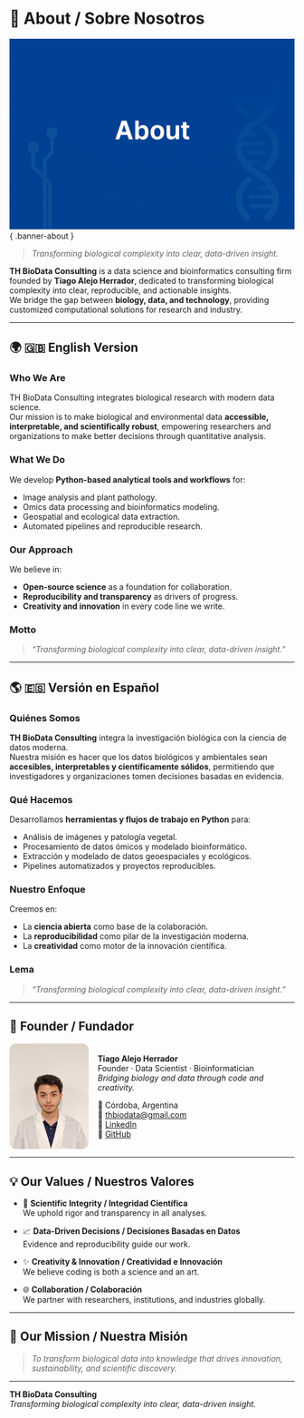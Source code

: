 # 🧬 About / Sobre Nosotros

![Banner About](./assets/banner_about.png){ .banner-about }

> *Transforming biological complexity into clear, data-driven insight.*

**TH BioData Consulting** is a data science and bioinformatics consulting firm founded by **Tiago Alejo Herrador**, dedicated to transforming biological complexity into clear, reproducible, and actionable insights.  
We bridge the gap between **biology, data, and technology**, providing customized computational solutions for research and industry.

---

## 🌍 🇬🇧 English Version

### Who We Are
TH BioData Consulting integrates biological research with modern data science.  
Our mission is to make biological and environmental data **accessible, interpretable, and scientifically robust**, empowering researchers and organizations to make better decisions through quantitative analysis.

### What We Do
We develop **Python-based analytical tools and workflows** for:
- Image analysis and plant pathology.  
- Omics data processing and bioinformatics modeling.  
- Geospatial and ecological data extraction.  
- Automated pipelines and reproducible research.  

### Our Approach
We believe in:
- **Open-source science** as a foundation for collaboration.  
- **Reproducibility and transparency** as drivers of progress.  
- **Creativity and innovation** in every code line we write.

### Motto
> *“Transforming biological complexity into clear, data-driven insight.”*

---

## 🌎 🇪🇸 Versión en Español

### Quiénes Somos
**TH BioData Consulting** integra la investigación biológica con la ciencia de datos moderna.  
Nuestra misión es hacer que los datos biológicos y ambientales sean **accesibles, interpretables y científicamente sólidos**, permitiendo que investigadores y organizaciones tomen decisiones basadas en evidencia.

### Qué Hacemos
Desarrollamos **herramientas y flujos de trabajo en Python** para:
- Análisis de imágenes y patología vegetal.  
- Procesamiento de datos ómicos y modelado bioinformático.  
- Extracción y modelado de datos geoespaciales y ecológicos.  
- Pipelines automatizados y proyectos reproducibles.  

### Nuestro Enfoque
Creemos en:
- La **ciencia abierta** como base de la colaboración.  
- La **reproducibilidad** como pilar de la investigación moderna.  
- La **creatividad** como motor de la innovación científica.

### Lema
> *“Transforming biological complexity into clear, data-driven insight.”*

---

## 👤 Founder / Fundador

<div style="display: flex; align-items: center; gap: 16px;">
  <img src="./assets/tiago_profile.png" alt="Tiago Alejo Herrador" width="140px" style="border-radius: 12px;">
  <div>

**Tiago Alejo Herrador**  
Founder · Data Scientist · Bioinformatician  
*Bridging biology and data through code and creativity.*

📍 Córdoba, Argentina  
📧 [thbiodata@gmail.com](mailto:thbiodata@gmail.com)  
🔗 [LinkedIn](https://www.linkedin.com/in/tiago-alejo-herrador-425090316)  
🔗 [GitHub](https://github.com/tiagoalejoh)

  </div>
</div>

---

## 💡 Our Values / Nuestros Valores

<div class="grid cards" markdown="1">

- :dna: **Scientific Integrity / Integridad Científica**  
  We uphold rigor and transparency in all analyses.

- :chart_with_upwards_trend: **Data-Driven Decisions / Decisiones Basadas en Datos**  
  Evidence and reproducibility guide our work.

- :sparkles: **Creativity & Innovation / Creatividad e Innovación**  
  We believe coding is both a science and an art.

- :globe_with_meridians: **Collaboration / Colaboración**  
  We partner with researchers, institutions, and industries globally.

</div>

---

## 🧩 Our Mission / Nuestra Misión

> *To transform biological data into knowledge that drives innovation, sustainability, and scientific discovery.*

---

**TH BioData Consulting**  
*Transforming biological complexity into clear, data-driven insight.*
